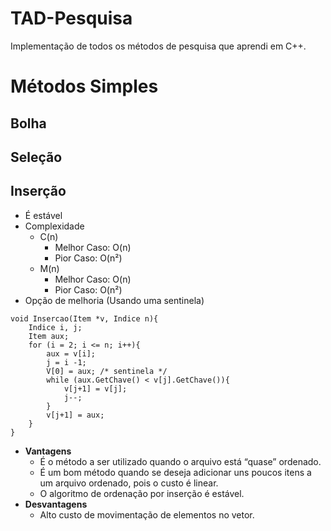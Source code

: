 # TAD-Pesquisa
Implementação de todos os métodos de pesquisa que aprendi em C++.

# Métodos Simples
## Bolha
## Seleção
## Inserção
* É estável
* Complexidade    
    * C(n)
        * Melhor Caso: O(n)
        * Pior Caso: O(n²)
    * M(n)
        * Melhor Caso: O(n)
        * Pior Caso: O(n²)
* Opção de melhoria (Usando uma sentinela)
```
void Insercao(Item *v, Indice n){
    Indice i, j;
    Item aux;
    for (i = 2; i <= n; i++){
        aux = v[i];
        j = i -1;
        V[0] = aux; /* sentinela */
        while (aux.GetChave() < v[j].GetChave()){
            v[j+1] = v[j];
            j--;
        }
        v[j+1] = aux;
    }
}
```
* **Vantagens**
    * É o método a ser utilizado quando o arquivo está “quase” ordenado.
    * É um bom método quando se deseja adicionar uns poucos itens a um arquivo ordenado, pois o custo é linear.
    * O algoritmo de ordenação por inserção é estável.
* **Desvantagens**
    * Alto custo de movimentação de elementos no vetor.


